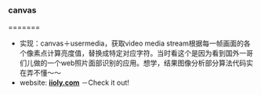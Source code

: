 ### canvas
=======
* 实现：canvas＋usermedia，获取video media stream根据每一帧画面的各个像素点计算亮度值，替换成特定对应字符。当时看这个是因为看到国外一哥们儿做的一个web照片面部识别的应用。想学，结果图像分析部分算法代码实在弄不懂～～
* website: **[iioly.com](http://iioly.com)** －Check it out!